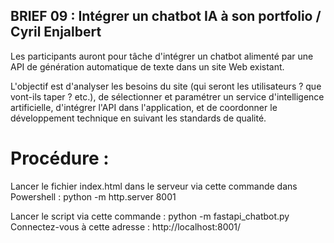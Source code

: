 ## BRIEF 09 : Intégrer un chatbot IA à son portfolio / Cyril Enjalbert


Les participants auront pour tâche d'intégrer un chatbot alimenté par une API de génération automatique de texte dans un site Web existant.

L'objectif est d'analyser les besoins du site (qui seront les utilisateurs ? que vont-ils taper ? etc.), de sélectionner et paramétrer un service d'intelligence artificielle, d'intégrer l'API dans l'application, et de coordonner le développement technique en suivant les standards de qualité.

# Procédure : 

Lancer le fichier index.html dans le serveur via cette commande dans Powershell : python -m http.server 8001

Lancer le script via cette commande : python -m fastapi_chatbot.py
Connectez-vous à cette adresse : http://localhost:8001/